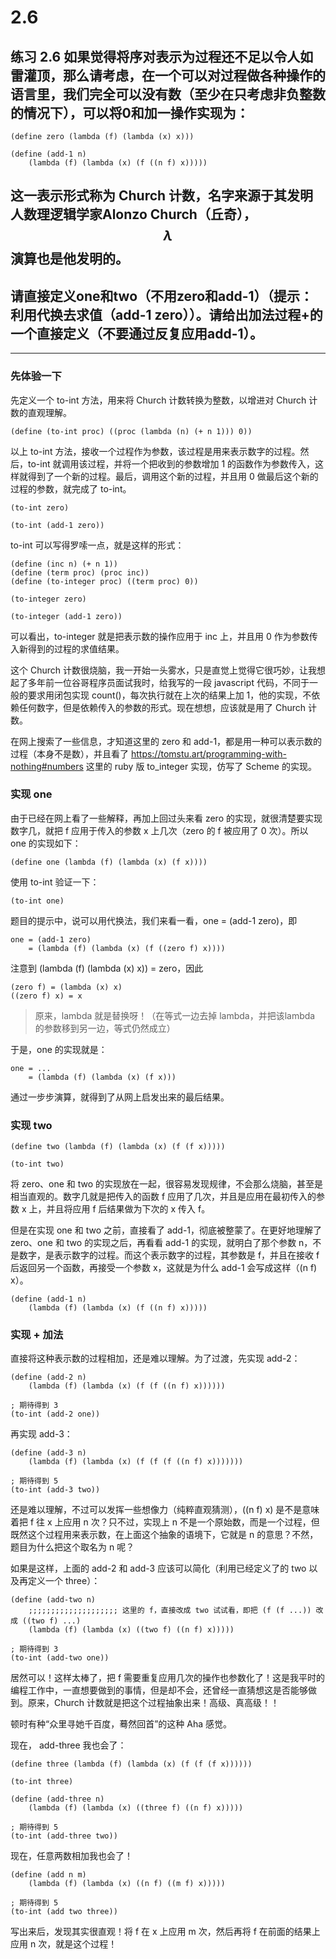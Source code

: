 # 2.6

## 练习 2.6 如果觉得将序对表示为过程还不足以令人如雷灌顶，那么请考虑，在一个可以对过程做各种操作的语言里，我们完全可以没有数（至少在只考虑非负整数的情况下），可以将0和加一操作实现为：

```eval-scheme
(define zero (lambda (f) (lambda (x) x)))

(define (add-1 n) 
    (lambda (f) (lambda (x) (f ((n f) x)))))
```

## 这一表示形式称为 Church 计数，名字来源于其发明人数理逻辑学家Alonzo Church（丘奇），$$\lambda$$ 演算也是他发明的。

## 请直接定义one和two（不用zero和add-1）（提示：利用代换去求值（add-1 zero））。请给出加法过程+的一个直接定义（不要通过反复应用add-1）。

---

### 先体验一下

先定义一个 to-int 方法，用来将 Church 计数转换为整数，以增进对 Church 计数的直观理解。

```eval-scheme
(define (to-int proc) ((proc (lambda (n) (+ n 1))) 0))
```
以上 to-int 方法，接收一个过程作为参数，该过程是用来表示数字的过程。然后，to-int 就调用该过程，并将一个把收到的参数增加 1 的函数作为参数传入，这样就得到了一个新的过程。最后，调用这个新的过程，并且用 0 做最后这个新的过程的参数，就完成了 to-int。

```eval-scheme
(to-int zero)
```

```eval-scheme
(to-int (add-1 zero))
```

to-int 可以写得罗嗦一点，就是这样的形式：

```eval-scheme
(define (inc n) (+ n 1))
(define (term proc) (proc inc))
(define (to-integer proc) ((term proc) 0))
```


```eval-scheme
(to-integer zero)
```

```eval-scheme
(to-integer (add-1 zero))
```

可以看出，to-integer 就是把表示数的操作应用于 inc 上，并且用 0 作为参数传入新得到的过程的求值结果。

这个 Church 计数很烧脑，我一开始一头雾水，只是直觉上觉得它很巧妙，让我想起了多年前一位谷哥程序员面试我时，给我写的一段 javascript 代码，不同于一般的要求用闭包实现 count()，每次执行就在上次的结果上加 1，他的实现，不依赖任何数字，但是依赖传入的参数的形式。现在想想，应该就是用了 Church 计数。

在网上搜索了一些信息，才知道这里的 zero 和 add-1，都是用一种可以表示数的过程（本身不是数），并且看了 https://tomstu.art/programming-with-nothing#numbers 这里的 ruby 版 to_integer 实现，仿写了 Scheme 的实现。

### 实现 one

由于已经在网上看了一些解释，再加上回过头来看 zero 的实现，就很清楚要实现数字几，就把 f 应用于传入的参数 x 上几次（zero 的 f 被应用了 0 次）。所以 one 的实现如下：

```eval-scheme
(define one (lambda (f) (lambda (x) (f x))))
```

使用 to-int 验证一下：

```eval-scheme
(to-int one)
```

题目的提示中，说可以用代换法，我们来看一看，one = (add-1 zero)，即

```
one = (add-1 zero)
    = (lambda (f) (lambda (x) (f ((zero f) x))))
```
注意到 (lambda (f) (lambda (x) x)) = zero，因此 

```
(zero f) = (lambda (x) x)
((zero f) x) = x
```

> 原来，lambda 就是替换呀！（在等式一边去掉 lambda，并把该lambda 的参数移到另一边，等式仍然成立）

于是，one 的实现就是：

```
one = ...
    = (lambda (f) (lambda (x) (f x)))
```

通过一步步演算，就得到了从网上启发出来的最后结果。

### 实现 two

```eval-scheme
(define two (lambda (f) (lambda (x) (f (f x)))))

(to-int two)
```

将 zero、one 和 two 的实现放在一起，很容易发现规律，不会那么烧脑，甚至是相当直观的。数字几就是把传入的函数 f 应用了几次，并且是应用在最初传入的参数 x 上，并且将应用 f 后结果做为下次的 x 传入 f。

但是在实现 one 和 two 之前，直接看了 add-1，彻底被整蒙了。在更好地理解了 zero、one 和 two 的实现之后，再看看 add-1 的实现，就明白了那个参数 n，不是数字，是表示数字的过程。而这个表示数字的过程，其参数是 f，并且在接收 f 后返回另一个函数，再接受一个参数 x，这就是为什么 add-1 会写成这样（(n f) x）。

```eval-scheme
(define (add-1 n) 
    (lambda (f) (lambda (x) (f ((n f) x)))))
```

### 实现 + 加法

直接将这种表示数的过程相加，还是难以理解。为了过渡，先实现 add-2：

```eval-scheme
(define (add-2 n)
    (lambda (f) (lambda (x) (f (f ((n f) x))))))

; 期待得到 3
(to-int (add-2 one))
```

再实现 add-3：

```eval-scheme
(define (add-3 n)
    (lambda (f) (lambda (x) (f (f (f ((n f) x)))))))

; 期待得到 5
(to-int (add-3 two))
```

还是难以理解，不过可以发挥一些想像力（纯粹直观猜测），((n f) x) 是不是意味着把 f 往 x 上应用 n 次？只不过，实现上 n 不是一个原始数，而是一个过程，但既然这个过程用来表示数，在上面这个抽象的语境下，它就是 n 的意思？不然，题目为什么把这个取名为 n 呢？

如果是这样，上面的 add-2 和 add-3 应该可以简化（利用已经定义了的 two 以及再定义一个 three）：

```eval-scheme
(define (add-two n)
    ;;;;;;;;;;;;;;;;;;;; 这里的 f，直接改成 two 试试看，即把 (f (f ...)) 改成 ((two f) ...)
    (lambda (f) (lambda (x) ((two f) ((n f) x)))))

; 期待得到 3
(to-int (add-two one))
```

居然可以！这样太棒了，把 f 需要重复应用几次的操作也参数化了！这是我平时的编程工作中，一直想要做到的事情，但是却不会，还曾经一直猜想这是否能够做到。原来，Church 计数就是把这个过程抽象出来！高级、真高级！！

顿时有种“众里寻她千百度，蓦然回首”的这种 Aha 感觉。

现在， add-three 我也会了：

```eval-scheme
(define three (lambda (f) (lambda (x) (f (f (f x))))))

(to-int three)
```

```eval-scheme
(define (add-three n)
    (lambda (f) (lambda (x) ((three f) ((n f) x)))))

; 期待得到 5
(to-int (add-three two))
```

现在，任意两数相加我也会了！

```eval-scheme
(define (add n m)
    (lambda (f) (lambda (x) ((n f) ((m f) x)))))

; 期待得到 5
(to-int (add two three))
```

写出来后，发现其实很直观！将 f 在 x 上应用 m 次，然后再将 f 在前面的结果上应用 n 次，就是这个过程！